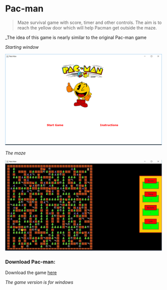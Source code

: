 # Pac-man

>Maze survival game with score, timer and other controls. The aim is to reach the yellow door which will help Pacman get outside the maze.

_The idea of this game is nearly similar to the original Pac-man game

_Starting window_

![Starting window](https://github.com/ziyadelbanna/Pac-man/blob/master/Untitled.png)

_The maze_

![The maze](https://github.com/ziyadelbanna/Pac-man/blob/master/maze.jpg)

### Download Pac-man:
Download the game [here]()

_The game version is for windows_

